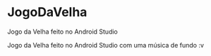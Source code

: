 # JogoDaVelha
Jogo da Velha feito no Android Studio


Jogo da Velha feito no Android Studio com uma música de fundo :v
